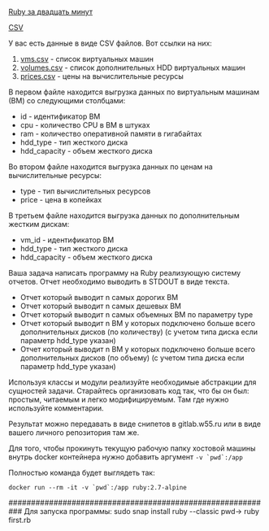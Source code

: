 
[Ruby за двадцать минут](https://www.ruby-lang.org/ru/documentation/quickstart/)

[CSV](https://ruby-doc.org/stdlib-2.7.0/libdoc/csv/rdoc/CSV.html)

У вас есть данные в виде CSV файлов. Вот ссылки на них:

1. [vms.csv](./vms.csv) - список виртуальных машин
2. [volumes.csv](./volumes.csv) - список дополнительных HDD виртуальных машин
3. [prices.csv](./prices.csv) - цены на вычислительные ресурсы

В первом файле находится выгрузка данных по виртуальным машинам (ВМ) со следующими столбцами:
* id - идентификатор ВМ
* cpu - количество CPU в ВМ в штуках
* ram - количество оперативной памяти в гигабайтах
* hdd_type - тип жесткого диска
* hdd_capacity - объем жесткого диска

Во втором файле находится выгрузка данных по ценам на вычислительные ресурсы:
* type - тип вычислительных ресурсов
* price - цена в копейках

В третьем файле находится выгрузка данных по дополнительным жестким дискам:
* vm_id - идентификатор ВМ
* hdd_type - тип жесткого диска
* hdd_capacity - объем жесткого диска

Ваша задача написать программу на Ruby реализующую систему отчетов. Отчет необходимо выводить в STDOUT в виде текста.

* Отчет который выводит n самых дорогих ВМ
* Отчет который выводит n самых дешевых ВМ
* Отчет который выводит n самых объемных ВМ по параметру type
* Отчет который выводит n ВМ у которых подключено больше всего дополнительных дисков (по количеству) (с учетом типа диска если параметр hdd_type указан)
* Отчет который выводит n ВМ у которых подключено больше всего дополнительных дисков (по объему) (с учетом типа диска если параметр hdd_type указан)

Используя классы и модули реализуйте необходимые абстракции для сущностей задачи. Старайтесь организовать код так, что бы он был: простым, читаемым и легко модифицируемым.
Там где нужно используйте комментарии.

Результат можно передавать в виде снипетов в gitlab.w55.ru или в виде вашего личного репозитория там же.

Для того, чтобы прокинуть текущую рабочую папку хостовой машины внутрь docker контейнера нужно добавить аргумент ```-v `pwd`:/app```

Полностью команда будет выглядеть так:
```
docker run --rm -it -v `pwd`:/app ruby:2.7-alpine
```
###########################################################
Для запуска программы: 
sudo snap install ruby --classic
pwd-> ruby first.rb
